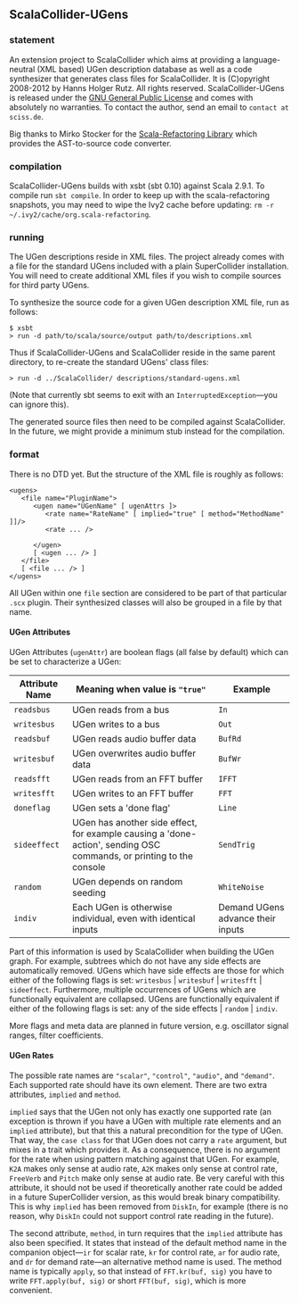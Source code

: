 ## ScalaCollider-UGens

### statement

An extension project to ScalaCollider which aims at providing a language-neutral (XML based) UGen description database as well as a code synthesizer that generates class files for ScalaCollider. It is (C)opyright 2008-2012 by Hanns Holger Rutz. All rights reserved. ScalaCollider-UGens is released under the [GNU General Public License](http://github.com/Sciss/ScalaColliderUGens/blob/master/licenses/ScalaCollider-License.txt) and comes with absolutely no warranties. To contact the author, send an email to `contact at sciss.de`.

Big thanks to Mirko Stocker for the [Scala-Refactoring Library](http://scala-refactoring.org/) which provides the AST-to-source code converter.

### compilation

ScalaCollider-UGens builds with xsbt (sbt 0.10) against Scala 2.9.1. To compile run `sbt compile`. In order to keep up with the scala-refactoring snapshots, you may need to wipe the Ivy2 cache before updating: `rm -r ~/.ivy2/cache/org.scala-refactoring`.

### running

The UGen descriptions reside in XML files. The project already comes with a file for the standard UGens included with a plain SuperCollider installation. You will need to create additional XML files if you wish to compile sources for third party UGens.

To synthesize the source code for a given UGen description XML file, run as follows:

    $ xsbt
    > run -d path/to/scala/source/output path/to/descriptions.xml

Thus if ScalaCollider-UGens and ScalaCollider reside in the same parent directory, to re-create the standard UGens' class files:

    > run -d ../ScalaCollider/ descriptions/standard-ugens.xml

(Note that currently sbt seems to exit with an `InterruptedException`&mdash;you can ignore this).

The generated source files then need to be compiled against ScalaCollider. In the future, we might provide a minimum stub instead for the compilation.

### format

There is no DTD yet. But the structure of the XML file is roughly as follows:

    <ugens>
       <file name="PluginName">
          <ugen name="UGenName" [ ugenAttrs ]>
             <rate name="RateName" [ implied="true" [ method="MethodName" ]]/>
             <rate ... />

          </ugen>
          [ <ugen ... /> ]
       </file>
       [ <file ... /> ]
    </ugens>

All UGen within one `file` section are considered to be part of that particular `.scx` plugin. Their synthesized classes will also be grouped in a file by that name.

#### UGen Attributes

UGen Attributes (`ugenAttr`) are boolean flags (all false by default) which can be set to characterize a UGen:

|Attribute Name|Meaning when value is `"true"`   |Example   |
|--------------|---------------------------------|----------|
|`readsbus`    |UGen reads from a bus            |`In`      |
|`writesbus`   |UGen writes to a bus             |`Out`     |
|`readsbuf`    |UGen reads audio buffer data     |`BufRd`   |
|`writesbuf`   |UGen overwrites audio buffer data|`BufWr`   |
|`readsfft`    |UGen reads from an FFT buffer    |`IFFT`    |
|`writesfft`   |UGen writes to an FFT buffer     |`FFT`     |
|`doneflag`    |UGen sets a 'done flag'          |`Line`    |
|`sideeffect`  |UGen has another side effect, for example causing a 'done-action', sending OSC commands, or printing to the console |`SendTrig`|
|`random`      |UGen depends on random seeding   |`WhiteNoise`|
|`indiv`       |Each UGen is otherwise individual, even with identical inputs|Demand UGens advance their inputs|

Part of this information is used by ScalaCollider when building the UGen graph. For example, subtrees which do not have any side effects are automatically removed. UGens which have side effects are those for which either of the following flags is set: `writesbus` | `writesbuf` | `writesfft` | `sideeffect`. Furthermore, multiple occurrences of UGens which are functionally equivalent are collapsed. UGens are functionally equivalent if either of the following flags is set: any of the side effects | `random` | `indiv`.

More flags and meta data are planned in future version, e.g. oscillator signal ranges, filter coefficients.

#### UGen Rates

The possible rate names are `"scalar"`, `"control"`, `"audio"`, and `"demand"`. Each supported rate should have its own element. There are two extra attributes, `implied` and `method`.

`implied` says that the UGen not only has exactly one supported rate (an exception is thrown if you have a UGen with multiple rate elements and an `implied` attribute), but that this a natural precondition for the type of UGen. That way, the `case class` for that UGen does not carry a `rate` argument, but mixes in a trait which provides it. As a consequence, there is no argument for the rate when using pattern matching against that UGen. For example, `K2A` makes only sense at audio rate, `A2K` makes only sense at control rate, `FreeVerb` and `Pitch` make only sense at audio rate. Be very careful with this attribute, it should not be used if theoretically another rate could be added in a future SuperCollider version, as this would break binary compatibility. This is why `implied` has been removed from `DiskIn`, for example (there is no reason, why `DiskIn` could not support control rate reading in the future).

The second attribute, `method`, in turn requires that the `implied` attribute has also been specified. It states that instead of the default method name in the companion object&mdash;`ir` for scalar rate, `kr` for control rate, `ar` for audio rate, and `dr` for demand rate&mdash;an alternative method name is used. The method name is typically `apply`, so that instead of `FFT.kr(buf, sig)` you have to write `FFT.apply(buf, sig)` or short `FFT(buf, sig)`, which is more convenient.

